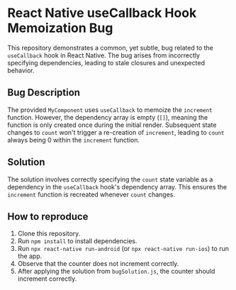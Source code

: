 # React Native useCallback Hook Memoization Bug

This repository demonstrates a common, yet subtle, bug related to the `useCallback` hook in React Native.  The bug arises from incorrectly specifying dependencies, leading to stale closures and unexpected behavior.

## Bug Description
The provided `MyComponent` uses `useCallback` to memoize the `increment` function. However, the dependency array is empty (`[]`), meaning the function is only created once during the initial render.  Subsequent state changes to `count` won't trigger a re-creation of `increment`, leading to `count` always being 0 within the `increment` function.

## Solution
The solution involves correctly specifying the `count` state variable as a dependency in the `useCallback` hook's dependency array. This ensures the `increment` function is recreated whenever `count` changes.

## How to reproduce
1. Clone this repository.
2. Run `npm install` to install dependencies.
3. Run `npx react-native run-android` (or `npx react-native run-ios`) to run the app.
4. Observe that the counter does not increment correctly.
5. After applying the solution from `bugSolution.js`, the counter should increment correctly.